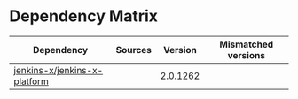 # Dependency Matrix

Dependency | Sources | Version | Mismatched versions
---------- | ------- | ------- | -------------------
[jenkins-x/jenkins-x-platform](https://github.com/jenkins-x/jenkins-x-platform.git) |  | [2.0.1262](https://github.com/jenkins-x/jenkins-x-platform/releases/tag/v2.0.1262) | 

